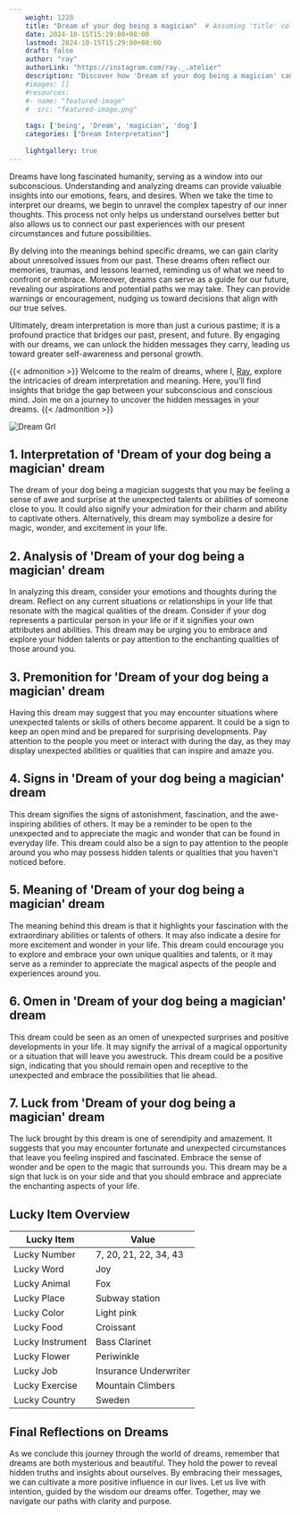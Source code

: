 ```yaml
---
    weight: 1228
    title: "Dream of your dog being a magician"  # Assuming 'title' column exists
    date: 2024-10-15T15:29:00+08:00
    lastmod: 2024-10-15T15:29:00+08:00
    draft: false
    author: "ray"
    authorLink: "https://instagram.com/ray._.atelier"
    description: "Discover how 'Dream of your dog being a magician' can interpret your future and uncover its significant meanings in your life."
    #images: []
    #resources:
    #- name: "featured-image"
    #  src: "featured-image.png"
    
    tags: ['being', 'Dream', 'magician', 'dog']
    categories: ["Dream Interpretation"]
    
    lightgallery: true
---
```

    
Dreams have long fascinated humanity, serving as a window into our subconscious. Understanding and analyzing dreams can provide valuable insights into our emotions, fears, and desires. When we take the time to interpret our dreams, we begin to unravel the complex tapestry of our inner thoughts. This process not only helps us understand ourselves better but also allows us to connect our past experiences with our present circumstances and future possibilities.

By delving into the meanings behind specific dreams, we can gain clarity about unresolved issues from our past. These dreams often reflect our memories, traumas, and lessons learned, reminding us of what we need to confront or embrace. Moreover, dreams can serve as a guide for our future, revealing our aspirations and potential paths we may take. They can provide warnings or encouragement, nudging us toward decisions that align with our true selves.

Ultimately, dream interpretation is more than just a curious pastime; it is a profound practice that bridges our past, present, and future. By engaging with our dreams, we can unlock the hidden messages they carry, leading us toward greater self-awareness and personal growth.

{{< admonition >}}
Welcome to the realm of dreams, where I, [Ray](https://instagram.com/ray._.atelier), explore the intricacies of dream interpretation and meaning. Here, you’ll find insights that bridge the gap between your subconscious and conscious mind. Join me on a journey to uncover the hidden messages in your dreams.
{{< /admonition >}}

![Dream Grl](https://cdn.pixabay.com/photo/2017/11/02/03/35/gothic-2910057_1280.jpg "Dream Grl")

## 1. Interpretation of 'Dream of your dog being a magician' dream
 The dream of your dog being a magician suggests that you may be feeling a sense of awe and surprise at the unexpected talents or abilities of someone close to you. It could also signify your admiration for their charm and ability to captivate others. Alternatively, this dream may symbolize a desire for magic, wonder, and excitement in your life.

## 2. Analysis of 'Dream of your dog being a magician' dream
 In analyzing this dream, consider your emotions and thoughts during the dream. Reflect on any current situations or relationships in your life that resonate with the magical qualities of the dream. Consider if your dog represents a particular person in your life or if it signifies your own attributes and abilities. This dream may be urging you to embrace and explore your hidden talents or pay attention to the enchanting qualities of those around you.

## 3. Premonition for 'Dream of your dog being a magician' dream
 Having this dream may suggest that you may encounter situations where unexpected talents or skills of others become apparent. It could be a sign to keep an open mind and be prepared for surprising developments. Pay attention to the people you meet or interact with during the day, as they may display unexpected abilities or qualities that can inspire and amaze you.

## 4. Signs in 'Dream of your dog being a magician' dream
 This dream signifies the signs of astonishment, fascination, and the awe-inspiring abilities of others. It may be a reminder to be open to the unexpected and to appreciate the magic and wonder that can be found in everyday life. This dream could also be a sign to pay attention to the people around you who may possess hidden talents or qualities that you haven't noticed before.

## 5. Meaning of 'Dream of your dog being a magician' dream
 The meaning behind this dream is that it highlights your fascination with the extraordinary abilities or talents of others. It may also indicate a desire for more excitement and wonder in your life. This dream could encourage you to explore and embrace your own unique qualities and talents, or it may serve as a reminder to appreciate the magical aspects of the people and experiences around you.

## 6. Omen in 'Dream of your dog being a magician' dream
 This dream could be seen as an omen of unexpected surprises and positive developments in your life. It may signify the arrival of a magical opportunity or a situation that will leave you awestruck. This dream could be a positive sign, indicating that you should remain open and receptive to the unexpected and embrace the possibilities that lie ahead.

## 7. Luck from 'Dream of your dog being a magician' dream
 The luck brought by this dream is one of serendipity and amazement. It suggests that you may encounter fortunate and unexpected circumstances that leave you feeling inspired and fascinated. Embrace the sense of wonder and be open to the magic that surrounds you. This dream may be a sign that luck is on your side and that you should embrace and appreciate the enchanting aspects of your life.

## Lucky Item Overview
| Lucky Item          | Value              |
|---------------|--------------------|
| Lucky Number        | 7, 20, 21, 22, 34, 43  |
| Lucky Word          | Joy |
| Lucky Animal        | Fox |
| Lucky Place         | Subway station     |
| Lucky Color         | Light pink     |
| Lucky Food          | Croissant      |
| Lucky Instrument    | Bass Clarinet |
| Lucky Flower        | Periwinkle    |
| Lucky Job           | Insurance Underwriter       |
| Lucky Exercise      | Mountain Climbers  |
| Lucky Country       | Sweden    |


##  Final Reflections on Dreams

As we conclude this journey through the world of dreams, remember that dreams are both mysterious and beautiful. They hold the power to reveal hidden truths and insights about ourselves. By embracing their messages, we can cultivate a more positive influence in our lives. Let us live with intention, guided by the wisdom our dreams offer. Together, may we navigate our paths with clarity and purpose.
